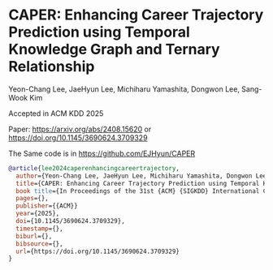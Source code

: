 # CAPER: Enhancing Career Trajectory Prediction using Temporal Knowledge Graph and Ternary Relationship

Yeon-Chang Lee, JaeHyun Lee, Michiharu Yamashita, Dongwon Lee, Sang-Wook Kim

Accepted in ACM KDD 2025

Paper: https://arxiv.org/abs/2408.15620 or https://doi.org/10.1145/3690624.3709329

The Same code is in https://github.com/EJHyun/CAPER

```bibtex
@article{lee2024caperenhancingcareertrajectory,
  author={Yeon-Chang Lee, JaeHyun Lee, Michiharu Yamashita, Dongwon Lee and Sang-Wook Kim},
  title={CAPER: Enhancing Career Trajectory Prediction using Temporal Knowledge Graph and Ternary Relationship},
  book title={In Proceedings of the 31st {ACM} {SIGKDD} International Conference on Knowledge Discovery and Data Mining, Toronto, Ontario, Canada, August 3-7, 2025},
  pages={},
  publisher={{ACM}}
  year={2025},
  doi={10.1145/3690624.3709329},
  timestamp={},
  biburl={},
  bibsource={},
  url={https://doi.org/10.1145/3690624.3709329}
}
